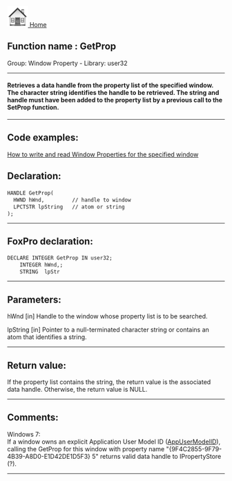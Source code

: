 [<img src="../../images/home.png"> Home ](https://github.com/VFPX/Win32API)  

## Function name : GetProp
Group: Window Property - Library: user32    
***  


#### Retrieves a data handle from the property list of the specified window. The character string identifies the handle to be retrieved. The string and handle must have been added to the property list by a previous call to the SetProp function.
***  


## Code examples:
[How to write and read Window Properties for the specified window](../../samples/sample_205.md)  

## Declaration:
```foxpro  
HANDLE GetProp(
  HWND hWnd,         // handle to window
  LPCTSTR lpString   // atom or string
);  
```  
***  


## FoxPro declaration:
```foxpro  
DECLARE INTEGER GetProp IN user32;
	INTEGER hWnd,;
	STRING  lpStr  
```  
***  


## Parameters:
hWnd 
[in] Handle to the window whose property list is to be searched. 

lpString 
[in] Pointer to a null-terminated character string or contains an atom that identifies a string.   
***  


## Return value:
If the property list contains the string, the return value is the associated data handle. Otherwise, the return value is NULL.  
***  


## Comments:
Windows 7:   
If a window owns an explicit Application User Model ID (<a href="http://msdn.microsoft.com/en-us/library/dd391569(VS.85).aspx">AppUserModelID</a>), calling the GetProp for this window with property name "{9F4C2855-9F79-4B39-A8D0-E1D42DE1D5F3} 5" returns valid data handle to IPropertyStore (?).  
  
***  

